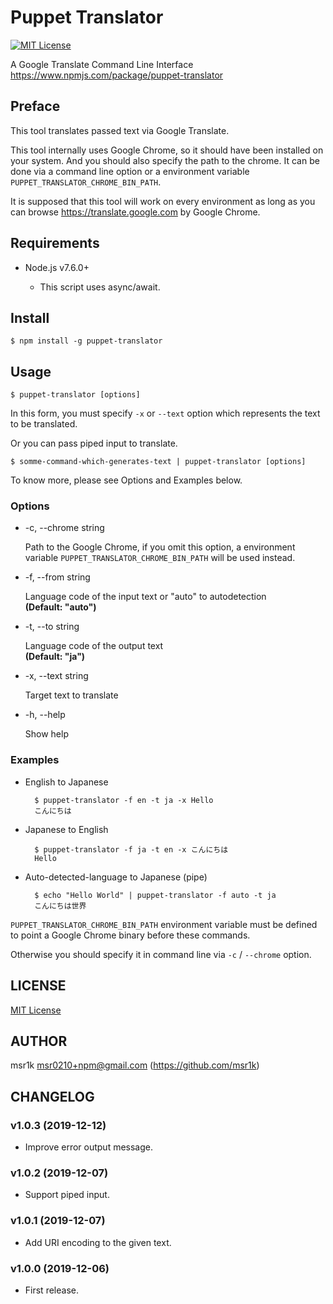 Puppet Translator
===============================================================

[![MIT License](http://img.shields.io/badge/license-MIT-blue.svg?style=flat)](LICENSE)

A Google Translate Command Line Interface  
https://www.npmjs.com/package/puppet-translator


Preface
-------

This tool translates passed text via Google Translate.

This tool internally uses Google Chrome, so it should have been installed on
your system. And you should also specify the path to the chrome. It can be
done via a command line option or a environment variable
`PUPPET_TRANSLATOR_CHROME_BIN_PATH`.

It is supposed that this tool will work on every environment as long as you
can browse https://translate.google.com by Google Chrome.


Requirements
------------

- Node.js v7.6.0+

    - This script uses async/await.

Install
-------

    $ npm install -g puppet-translator

Usage
-----

    $ puppet-translator [options]

In this form, you must specify `-x` or `--text` option which represents the text to be
translated.

Or you can pass piped input to translate.

    $ somme-command-which-generates-text | puppet-translator [options]

To know more, please see Options and Examples below.

### Options

* -c, --chrome string

    Path to the Google Chrome, if you omit this option, a environment variable
    `PUPPET_TRANSLATOR_CHROME_BIN_PATH` will be used instead.

* -f, --from string

    Language code of the input text or "auto" to autodetection  
    **(Default: "auto")**

* -t, --to string

    Language code of the output text  
    **(Default: "ja")**

* -x, --text string

    Target text to translate

* -h, --help

    Show help

### Examples

* English to Japanese

        $ puppet-translator -f en -t ja -x Hello
        こんにちは

* Japanese to English

        $ puppet-translator -f ja -t en -x こんにちは
        Hello

* Auto-detected-language to Japanese (pipe)

        $ echo "Hello World" | puppet-translator -f auto -t ja
        こんにちは世界

`PUPPET_TRANSLATOR_CHROME_BIN_PATH` environment variable must be defined to
point a Google Chrome binary before these commands.

Otherwise you should specify it in command line via `-c` / `--chrome` option.

LICENSE
-------

[MIT License](LICENSE)

AUTHOR
------

msr1k <msr0210+npm@gmail.com> (https://github.com/msr1k)

CHANGELOG
---------

### v1.0.3 (2019-12-12)

- Improve error output message.

### v1.0.2 (2019-12-07)

- Support piped input.

### v1.0.1 (2019-12-07)

- Add URI encoding to the given text.

### v1.0.0 (2019-12-06)

- First release.

